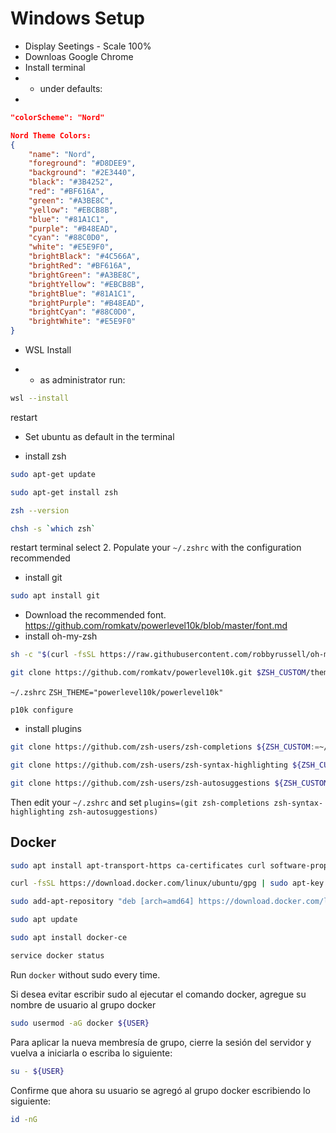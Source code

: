 # Windows Setup
- Display Seetings - Scale 100%
- Downloas Google Chrome
- Install terminal
- - under defaults:
- 
```json
"colorScheme": "Nord"
```

```json
Nord Theme Colors:
{
    "name": "Nord",
    "foreground": "#D8DEE9",
    "background": "#2E3440",
    "black": "#3B4252",
    "red": "#BF616A",
    "green": "#A3BE8C",
    "yellow": "#EBCB8B",
    "blue": "#81A1C1",
    "purple": "#B48EAD",
    "cyan": "#88C0D0",
    "white": "#E5E9F0",
    "brightBlack": "#4C566A",
    "brightRed": "#BF616A",
    "brightGreen": "#A3BE8C",
    "brightYellow": "#EBCB8B",
    "brightBlue": "#81A1C1",
    "brightPurple": "#B48EAD",
    "brightCyan": "#88C0D0",
    "brightWhite": "#E5E9F0"
}

```

- WSL Install

- - as administrator run:
```sh
wsl --install
```

restart

- Set ubuntu as default in the terminal

- install zsh
```sh
sudo apt-get update
```

```sh
sudo apt-get install zsh
```

```sh
zsh --version
```

```sh
chsh -s `which zsh`
```

restart terminal
select 2. Populate your `~/.zshrc` with the configuration recommended

- install git

```sh
sudo apt install git
```
- Download the recommended font. https://github.com/romkatv/powerlevel10k/blob/master/font.md
- install oh-my-zsh

```sh
sh -c "$(curl -fsSL https://raw.githubusercontent.com/robbyrussell/oh-my-zsh/master/tools/install.sh)"
```

```sh
git clone https://github.com/romkatv/powerlevel10k.git $ZSH_CUSTOM/themes/powerlevel10k
```

`~/.zshrc`
```ZSH_THEME="powerlevel10k/powerlevel10k"```

```p10k configure```

- install plugins
```sh
git clone https://github.com/zsh-users/zsh-completions ${ZSH_CUSTOM:=~/.oh-my-zsh/custom}/plugins/zsh-completions
```

```sh
git clone https://github.com/zsh-users/zsh-syntax-highlighting ${ZSH_CUSTOM:=~/.oh-my-zsh/custom}/plugins/zsh-syntax-highlighting
```

```sh
git clone https://github.com/zsh-users/zsh-autosuggestions ${ZSH_CUSTOM:-~/.oh-my-zsh/custom}/plugins/zsh-autosuggestions
```

Then edit your `~/.zshrc` and set `plugins=(git zsh-completions zsh-syntax-highlighting zsh-autosuggestions)`

## Docker
```sh
sudo apt install apt-transport-https ca-certificates curl software-properties-common
```

```sh
curl -fsSL https://download.docker.com/linux/ubuntu/gpg | sudo apt-key add -
```

```sh
sudo add-apt-repository "deb [arch=amd64] https://download.docker.com/linux/ubuntu focal stable"
```

```sh
sudo apt update
```

```sh
sudo apt install docker-ce
```

```sh
service docker status
```

Run `docker` without sudo every time.

Si desea evitar escribir sudo al ejecutar el comando docker, agregue su nombre de usuario al grupo docker
```sh
sudo usermod -aG docker ${USER}
```

Para aplicar la nueva membresía de grupo, cierre la sesión del servidor y vuelva a iniciarla o escriba lo siguiente:
```sh
su - ${USER}
```

Confirme que ahora su usuario se agregó al grupo docker escribiendo lo siguiente:

```sh
id -nG
```

```sh
```

